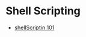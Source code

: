 # Shell Scripting

- [shellScriptin 101](https://www.guru99.com/introduction-to-shell-scripting.html)

